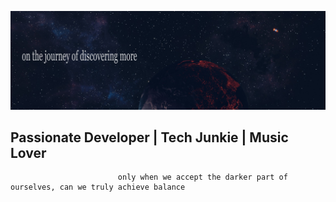 ![Image](https://github.com/c0der4t/c0der4t/blob/main/img/hero.png)

## Passionate Developer | Tech Junkie | Music Lover

```
                        only when we accept the darker part of ourselves, can we truly achieve balance
```
